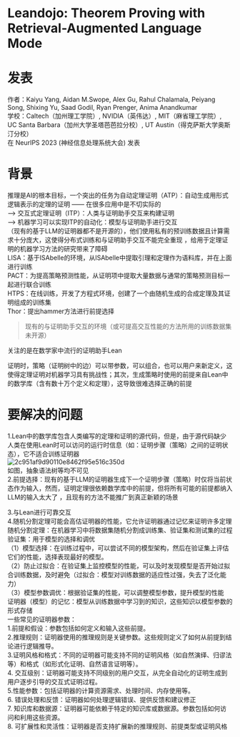 # Leandojo:  Theorem Proving with Retrieval-Augmented Language Mode
# 发表
作者：Kaiyu Yang, Aidan M.Swope, Alex Gu, Rahul Chalamala, Peiyang Song, Shixing Yu, Saad Godil, Ryan Prenger, Anima Anandkumar  
学校：Caltech（加州理工学院）, NVIDIA（英伟达）, MIT（麻省理工学院）, UC Santa Barbara（加州大学圣塔芭芭拉分校）, UT Austin（得克萨斯大学奥斯汀分校）  
在 NeurIPS 2023 (神经信息处理系统大会) 发表
# 背景
推理是AI的根本目标，一个突出的任务为自动定理证明（ATP）：自动生成用形式逻辑表示的定理的证明 —— 在很多应用中是不切实际的  
-->  交互式定理证明（ITP）：人类与证明助手交互来构建证明  
-->  机器学习可以实现ITP的自动化：模型与证明助手进行交互  
（现有的基于LLM的证明器都不是开源的），他们使用私有的预训练数据且计算需求十分庞大，这使得分布式训练和与证明助手交互不能完全重现 ，给用于定理证明的机器学习方法的研究带来了障碍  
LISA：基于ISAbelle的环境，从ISAbelle中提取引理和定理作为语料库，并在上面进行训练    
PACT：为提高策略预测性能，从证明项中提取大量数据与通常的策略预测目标一起进行联合训练    
HTPS：在线训练，开发了方程式环境，创建了一个由随机生成的合成定理及其证明组成的训练集  
Thor：提出hammer方法进行前提选择  
>现有的与证明助手交互的环境（或可提高交互性能的方法所用的训练数据集未开源）  

关注的是在数学家中流行的证明助手Lean

证明时，策略（证明树中的边）可以带参数，可以组合，也可以用户来新定义，这使得定理证明对机器学习具有挑战性；其次，生成策略时使用的前提来自Lean中的数学库（含有数十万个定义和定理），这导致很难选择正确的前提
# 要解决的问题
1.Lean中的数学库包含人类编写的定理和证明的源代码，但是，由于源代码缺少人类在使用Lean时可以访问的运行时信息（如：证明步骤（策略）之间的证明状态），它不适合训练证明器  
![2c951af9d90110e8462f95e516c350d](https://github.com/user-attachments/assets/5f3ca55c-eac3-4533-ac9c-d4c566cc31ea)  
如图，抽象语法树等均不可见  
2.前提选择：现有的基于LLM的证明器生成下一个证明步骤（策略）时仅将当前状态作为输入，然而，证明定理很依赖数学库中的前提，但将所有可能的前提都纳入LLM的输入太大了 ，且现有的方法不能推广到真正新颖的场景   

3.与Lean进行可靠交互  
4.随机分割定理可能会高估证明器的性能，它允许证明器通过记忆来证明许多定理    
随机分割定理：在机器学习中将数据集随机分割成训练集、验证集和测试集的过程  
验证集：用于模型的选择和调优  
（1）模型选择：在训练过程中，可以尝试不同的模型架构，然后在验证集上评估它们的性能，选择表现最好的模型。  
（2）防止过拟合：在验证集上监控模型的性能，可以及时发现模型是否开始过拟合训练数据，及时避免（过拟合：模型对训练数据的适应性过强，失去了泛化能力）  
（3）模型参数调优：根据验证集的性能，可以调整模型参数，提升模型的性能  
证明器（模型）的记忆：模型从训练数据中学习到的知识，这些知识以模型参数的形式存储  
一些常见的证明器参数：  
1.前提和假设：参数包括如何定义和输入这些前提。   
2.推理规则：证明器使用的推理规则是关键参数。这些规则定义了如何从前提到结论进行逻辑推导。  
3.证明风格和格式：不同的证明器可能支持不同的证明风格（如自然演绎、归谬法等）和格式（如形式化证明、自然语言证明等）。  
4. 交互级别：证明器可能支持不同级别的用户交互，从完全自动化的证明生成到用户逐步引导的交互式证明过程。  
5.性能参数：包括证明器的计算资源需求、处理时间、内存使用等。  
6. 错误处理和反馈：证明器如何处理逻辑错误、提供反馈和建议修正    
7. 知识库和数据源：证明器可能依赖于特定的知识库或数据源。参数包括如何访问和利用这些资源。    
8. 可扩展性和灵活性：证明器是否支持扩展新的推理规则、前提类型或证明风格    
